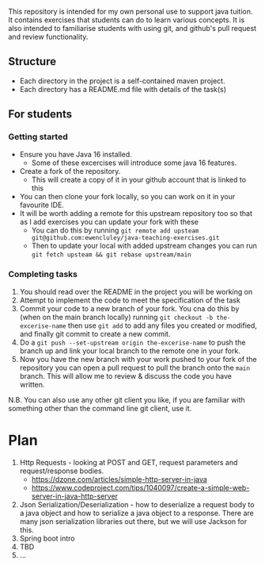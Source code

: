 This repository is intended for my own personal use to support java tuition. 
It contains exercises that students can do to learn various concepts.
It is also intended to familiarise students with using git, and github's pull request and review functionality.

## Structure
* Each directory in the project is a self-contained maven project.
* Each directory has a README.md file with details of the task(s)

## For students
### Getting started
* Ensure you have Java 16 installed. 
  * Some of these excercises will introduce some java 16 features.
* Create a fork of the repository. 
  * This will create a copy of it in your github account that is linked to this
* You can then clone your fork locally, so you can work on it in your favourite IDE.
* It will be worth adding a remote for this upstream repository too so that as I add exercises you can update your fork 
  with these
  * You can do this by running `git remote add upsteam git@github.com:ewencluley/java-teaching-exercises.git`
  * Then to update your local with added upstream changes you can run `git fetch upsteam && git rebase upstream/main` 

### Completing tasks
1. You should read over the README in the project you will be working on
2. Attempt to implement the code to meet the specification of the task
3. Commit your code to a new branch of your fork. You cna do this by (when on the main branch locally) running 
   `git checkout -b the-excerise-name` then use `git add` to add any files you created or modified, and finally git
   commit to create a new commit.
4. Do a `git push --set-upstream origin the-excerise-name` to push the branch up and link your local branch to 
   the remote one in your fork.
5. Now you have the new branch with your work pushed to your fork of the repository you can open a pull request to pull 
   the branch onto the `main` branch. This will allow me to review & discuss the code you have written.

N.B. You can also use any other git client you like, if you are familiar with something other than the command line git 
client, use it.

# Plan
1. Http Requests - looking at POST and GET, request parameters and request/response bodies.
   * https://dzone.com/articles/simple-http-server-in-java
   * https://www.codeproject.com/tips/1040097/create-a-simple-web-server-in-java-http-server
2. Json Serialization/Deserialization - how to deserialize a request body to a java object and how to serialize a 
   java object to a response. There are many json serialization libraries out there, but we will use Jackson for this.
3. Spring boot intro 
4. TBD
5. ...
